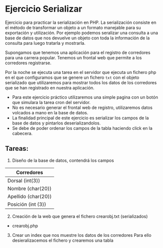 # Ejercicio Serializar 

Ejercicio para practicar la serialización en PHP. La serialización consiste en el método de transformar un objeto a un formato manejable para su exportación y utilización. Por ejemplo podemos seralizar una consulta a una base de datos que nos devuelve un objeto con toda la información de la consulta para luego tratarla y mostrarla. 

Supongamos que tenemos una aplicación para el registro de corredores para una carrera popular. Tenemos un frontal web que permite a los corredores registrarse.

Por la noche se ejecuta una tarea en el servidor que ejecuta un fichero php en el que configuramos que se genere un fichero `txt` con el objeto serializado que utilizaremos para mostrar todos los datos de los corredores que se han registrado en nuestra aplicación.

- Para este ejercicio práctico utilizaremos una simple pagina con un botón que simulara la tarea cron del servidor.
- No es necesario generar el frontal web de registro, utilizaremos datos volcados a mano en la base de datos.
- La finalidad principal de este ejercicio es serializar los campos de la base de datos y pintarlos deserializandolos.
- Se debe de poder ordenar los campos de la tabla haciendo click en la cabecera.

## Tareas:

1. Diseño de la base de datos, contendrá los campos


Corredores |
---------|
 Dorsal  (int(3)) |
 Nombre (char(20)) | 
 Apellido (char(20))| 
Posición (int (3))|

2. Creación de la web que genera el fichero crearobj.txt (serializados) 
- crearobj.php


3. Crear un index que nos muestre los datos de los corredores
Para ello desieralizacemos el fichero y crearemos una tabla




